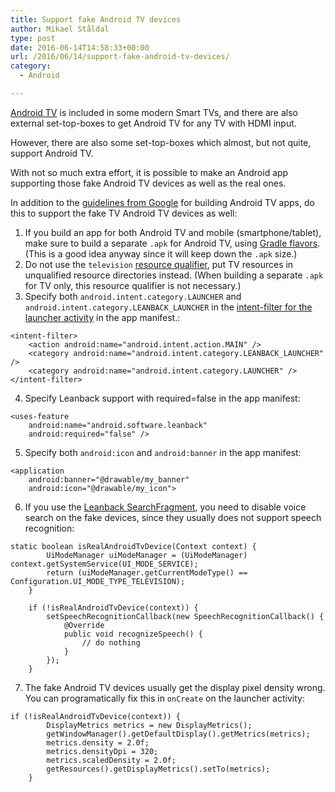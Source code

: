 ```yaml
---
title: Support fake Android TV devices
author: Mikael Ståldal
type: post
date: 2016-06-14T14:58:33+00:00
url: /2016/06/14/support-fake-android-tv-devices/
category:
  - Android

---
```

[Android TV][1] is included in some modern Smart TVs, and there are also external set-top-boxes to get Android TV for any TV with HDMI input.

However, there are also some set-top-boxes which almost, but not quite, support Android TV.

With not so much extra effort, it is possible to make an Android app supporting those fake Android TV devices as well as the real ones.

In addition to the [guidelines from Google][2] for building Android TV apps, do this to support the fake TV Android TV devices as well:

  1. If you build an app for both Android TV and mobile (smartphone/tablet), make sure to build a separate `.apk` for Android TV, using [Gradle flavors][3]. (This is a good idea anyway since it will keep down the `.apk` size.)
  2. Do not use the `television` [resource qualifier][4], put TV resources in unqualified resource directories instead. (When building a separate `.apk` for TV only, this resource qualifier is not necessary.)
  3. Specify both `android.intent.category.LAUNCHER` and `android.intent.category.LEANBACK_LAUNCHER` in the [intent-filter for the launcher activity][5] in the app manifest.: 
```
<intent-filter>
    <action android:name="android.intent.action.MAIN" />
    <category android:name="android.intent.category.LEANBACK_LAUNCHER" />
    <category android:name="android.intent.category.LAUNCHER" />
</intent-filter>

```

  4. Specify Leanback support with required=false in the app manifest: 
```
<uses-feature
    android:name="android.software.leanback"
    android:required="false" />

```

  5. Specify both `android:icon` and `android:banner` in the app manifest: 
```
<application
    android:banner="@drawable/my_banner"
    android:icon="@drawable/my_icon">

```

  6. If you use the [Leanback SearchFragment][6], you need to disable voice search on the fake devices, since they usually does not support speech recognition: 
```
static boolean isRealAndroidTvDevice(Context context) {
        UiModeManager uiModeManager = (UiModeManager) context.getSystemService(UI_MODE_SERVICE);
        return (uiModeManager.getCurrentModeType() == Configuration.UI_MODE_TYPE_TELEVISION);
    }        

    if (!isRealAndroidTvDevice(context)) {
        setSpeechRecognitionCallback(new SpeechRecognitionCallback() {
            @Override
            public void recognizeSpeech() {
                // do nothing
            }
        });
    }

```

  7. The fake Android TV devices usually get the display pixel density wrong. You can programatically fix this in `onCreate` on the launcher activity: 
```
if (!isRealAndroidTvDevice(context)) {
        DisplayMetrics metrics = new DisplayMetrics();
        getWindowManager().getDefaultDisplay().getMetrics(metrics);
        metrics.density = 2.0f;
        metrics.densityDpi = 320;
        metrics.scaledDensity = 2.0f;
        getResources().getDisplayMetrics().setTo(metrics);
    }

```

 [1]: https://www.android.com/intl/sv_se/tv/
 [2]: https://developer.android.com/training/tv/start/start.html
 [3]: http://tools.android.com/tech-docs/new-build-system/user-guide#TOC-Product-flavors
 [4]: https://developer.android.com/guide/topics/resources/providing-resources.html#AlternativeResources
 [5]: https://developer.android.com/training/tv/start/start.html#dev-project
 [6]: https://developer.android.com/reference/android/support/v17/leanback/app/SearchFragment.html